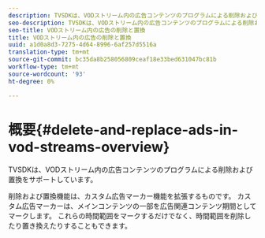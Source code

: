 ```yaml
---
description: TVSDKは、VODストリーム内の広告コンテンツのプログラムによる削除および置換をサポートしています。
seo-description: TVSDKは、VODストリーム内の広告コンテンツのプログラムによる削除および置換をサポートしています。
seo-title: VODストリーム内の広告の削除と置換
title: VODストリーム内の広告の削除と置換
uuid: a1d0a8d3-7275-4d64-8996-6af257d5516a
translation-type: tm+mt
source-git-commit: bc35da8b258056809ceaf18e33bed631047bc81b
workflow-type: tm+mt
source-wordcount: '93'
ht-degree: 0%

---
```



# 概要{#delete-and-replace-ads-in-vod-streams-overview}

TVSDKは、VODストリーム内の広告コンテンツのプログラムによる削除および置換をサポートしています。

削除および置換機能は、カスタム広告マーカー機能を拡張するものです。 カスタム広告マーカーは、メインコンテンツの一部を広告関連コンテンツ期間としてマークします。 これらの時間範囲をマークするだけでなく、時間範囲を削除したり置き換えたりすることもできます。